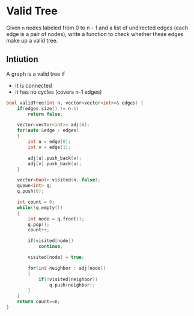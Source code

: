# Valid Tree

Given `n` nodes labeled from 0 to n - 1 and a list of undirected edges (each edge is a pair of nodes), write a function to check whether these edges make up a valid tree.

## Intiution 

A graph is a valid tree if
- It is connected
- It has no cycles (covers n-1 edges)

```cpp
bool validTree(int n, vector<vector<int>>& edges) {
    if(edges.size() != n-1)
        return false;

    vector<vector<int>> adj(n);
    for(auto &edge : edges)
    {
        int u = edge[0];
        int v = edge[1];

        adj[u].push_back(v);
        adj[v].push_back(u);
    }

    vector<bool> visited(n, false);
    queue<int> q;
    q.push(0);

    int count = 0;
    while(!q.empty())
    {
        int node = q.front();
        q.pop();
        count++;

        if(visited[node])
            continue;

        visited[node] = true;

        for(int neighbor : adj[node])
        {
            if(!visited[neighbor])
                q.push(neighbor);
        }
    }
    return count==n;
}
```